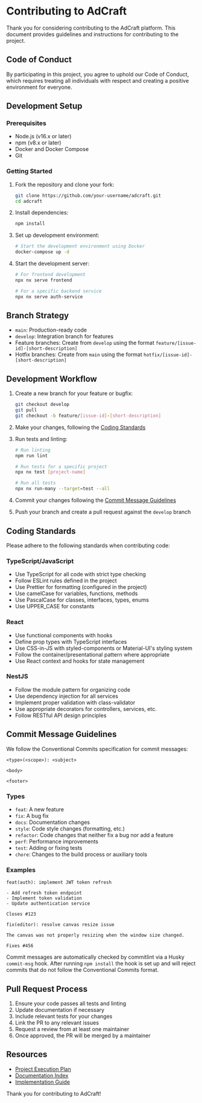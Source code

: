 # Contributing to AdCraft

Thank you for considering contributing to the AdCraft platform. This document provides guidelines and instructions for contributing to the project.

## Code of Conduct

By participating in this project, you agree to uphold our Code of Conduct, which requires treating all individuals with respect and creating a positive environment for everyone.

## Development Setup

### Prerequisites

- Node.js (v16.x or later)
- npm (v8.x or later)
- Docker and Docker Compose
- Git

### Getting Started

1. Fork the repository and clone your fork:

   ```bash
   git clone https://github.com/your-username/adcraft.git
   cd adcraft
   ```

2. Install dependencies:

   ```bash
   npm install
   ```

3. Set up development environment:

   ```bash
   # Start the development environment using Docker
   docker-compose up -d
   ```

4. Start the development server:

   ```bash
   # For frontend development
   npx nx serve frontend

   # For a specific backend service
   npx nx serve auth-service
   ```

## Branch Strategy

- `main`: Production-ready code
- `develop`: Integration branch for features
- Feature branches: Create from `develop` using the format `feature/[issue-id]-[short-description]`
- Hotfix branches: Create from `main` using the format `hotfix/[issue-id]-[short-description]`

## Development Workflow

1. Create a new branch for your feature or bugfix:

   ```bash
   git checkout develop
   git pull
   git checkout -b feature/[issue-id]-[short-description]
   ```

2. Make your changes, following the [Coding Standards](#coding-standards)

3. Run tests and linting:

   ```bash
   # Run linting
   npm run lint

   # Run tests for a specific project
   npx nx test [project-name]

   # Run all tests
   npx nx run-many --target=test --all
   ```

4. Commit your changes following the [Commit Message Guidelines](#commit-message-guidelines)

5. Push your branch and create a pull request against the `develop` branch

## Coding Standards

Please adhere to the following standards when contributing code:

### TypeScript/JavaScript

- Use TypeScript for all code with strict type checking
- Follow ESLint rules defined in the project
- Use Prettier for formatting (configured in the project)
- Use camelCase for variables, functions, methods
- Use PascalCase for classes, interfaces, types, enums
- Use UPPER_CASE for constants

### React

- Use functional components with hooks
- Define prop types with TypeScript interfaces
- Use CSS-in-JS with styled-components or Material-UI's styling system
- Follow the container/presentational pattern where appropriate
- Use React context and hooks for state management

### NestJS

- Follow the module pattern for organizing code
- Use dependency injection for all services
- Implement proper validation with class-validator
- Use appropriate decorators for controllers, services, etc.
- Follow RESTful API design principles

## Commit Message Guidelines

We follow the Conventional Commits specification for commit messages:

```
<type>(<scope>): <subject>

<body>

<footer>
```

### Types

- `feat`: A new feature
- `fix`: A bug fix
- `docs`: Documentation changes
- `style`: Code style changes (formatting, etc.)
- `refactor`: Code changes that neither fix a bug nor add a feature
- `perf`: Performance improvements
- `test`: Adding or fixing tests
- `chore`: Changes to the build process or auxiliary tools

### Examples

```
feat(auth): implement JWT token refresh

- Add refresh token endpoint
- Implement token validation
- Update authentication service

Closes #123
```

```
fix(editor): resolve canvas resize issue

The canvas was not properly resizing when the window size changed.

Fixes #456
```

Commit messages are automatically checked by commitlint via a Husky `commit-msg` hook. After running `npm install` the hook is set up and will reject commits that do not follow the Conventional Commits format.

## Pull Request Process

1. Ensure your code passes all tests and linting
2. Update documentation if necessary
3. Include relevant tests for your changes
4. Link the PR to any relevant issues
5. Request a review from at least one maintainer
6. Once approved, the PR will be merged by a maintainer

## Resources

- [Project Execution Plan](./AdCraft-Project-Execution-Plan.md)
- [Documentation Index](./AdCraft-Documentation-Index.md)
- [Implementation Guide](./AdCraft%20-%20Implementation%20Guide.md)

Thank you for contributing to AdCraft!
